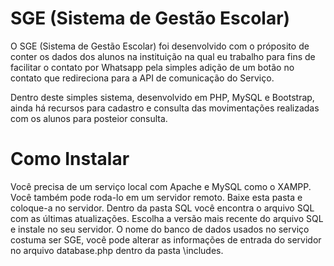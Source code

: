# SGE (Sistema de Gestão Escolar)

O SGE (Sistema de Gestão Escolar) foi desenvolvido com o próposito de conter os dados dos alunos na instituição na qual eu trabalho para fins de facilitar o contato por Whatsapp pela simples adição de um botão no contato que redireciona para a API de comunicação do Serviço. 

Dentro deste simples sistema, desenvolvido em PHP, MySQL e Bootstrap, ainda há recursos para cadastro e consulta das movimentações realizadas com os alunos para posteior consulta. 

# Como Instalar 

Você precisa de um serviço local com Apache e MySQL como o XAMPP. Você também pode roda-lo em um servidor remoto. Baixe esta pasta e coloque-a no servidor. Dentro da pasta SQL você encontra o arquivo SQL com as últimas atualizações. Escolha a versão mais recente do arquivo SQL e instale no seu servidor. O nome do banco de dados usados no serviço costuma ser SGE, você pode alterar as informações de entrada do servidor no arquivo database.php dentro da pasta \includes. 

